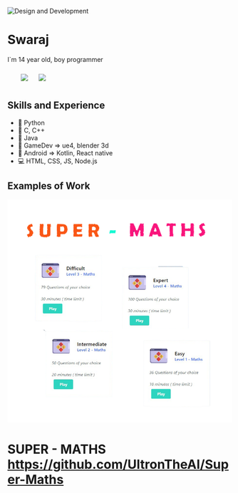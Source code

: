 
![Design and Development](https://miro.medium.com/max/1400/1*HLGtY6O2vUHqIyEbWdmBgA.jpeg)


# Swaraj
<p>I`m 14 year old, boy programmer</p> <a href="https://www.instagram.com/pro_epic_programmer/"><img src="https://upload.wikimedia.org/wikipedia/commons/thumb/a/a5/Instagram_icon.png/2048px-Instagram_icon.png" style="width: 50px; margin: 10px; margin-left: 30px;"></a>
<a href="https://www.youtube.com/channel/UCgxCHhiP2ckGHQhdDWrFEwA"><img src="https://i.pinimg.com/originals/6a/42/04/6a4204f04496559aa27101d25983d0f0.png" style="width: 50px; margin: 10px;"></a>

## Skills and Experience
* 🎄 Python
* 🎄 C, C++
* 🎄 Java
* 🎄 GameDev => ue4, blender 3d
* 📱 Android => Kotlin, React native
* 💻 HTML, CSS, JS, Node.js

## Examples of Work
<img src="https://raw.githubusercontent.com/UltronTheAI/Super-Maths/main/Demo.png" width="512">

# SUPER - MATHS  https://github.com/UltronTheAI/Super-Maths


